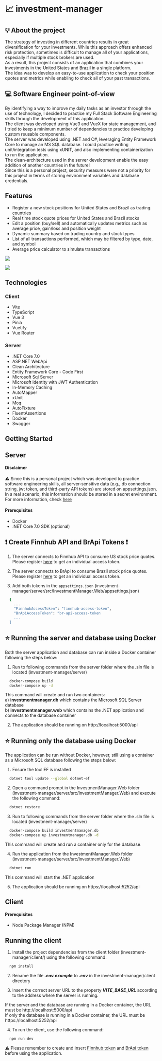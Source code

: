 # :chart_with_upwards_trend: investment-manager

## :bulb: About the project
The strategy of investing in different countries results in great diversification for your investments. While this approach offers enhanced risk protection, sometimes is difficult to manage all of your applications, especially if multiple stock brokers are used. \
As a result, this project consists of an application that combines your investments in the United States and Brazil in a single platform. \
The idea was to develop an easy-to-use application to check your position quotes and metrics while enabling to check all of your past transactions.

## :computer: Software Engineer point-of-view
By identifying a way to improve my daily tasks as an investor through the use of technology, I decided to practice my Full Stack Software Engineering skills through the development of this application.\
The client was developed using Vue3 and VueX for state management, and I tried to keep a minimum number of dependencies to practice developing custom reusable components.\
The server was developed using .NET and C#, leveraging Entity Framework Core to manage an MS SQL database. I could practice writing unit/integration tests using xUNIT, and also implementing containerization to run the application.\
The clean-architecture used in the server development enable the easy addition of another countries in the future!\
Since this is a personal project, security measures were not a priority for this project in terms of storing environment variables and database credentials.

## Features

* Register a new stock positions for United States and Brazil as trading countries
* Real time stock quote prices for United States and Brazil stocks
* Edit a position (buy/sell) and automatically updates metrics such as average price, gain/loss and position weight
* Dynamic summary based on trading country and stock types
* List of all transactions performed, which may be filtered by type, date, and symbol
* Average price calculator to simulate transactions


![](./img-demo/img-demo-1.jpg)

![](./img-demo/img-demo-2.jpg)

## Technologies

### Client
* Vite
* TypeScript
* Vue 3
* Pinia
* Vuetify
* Vue Router

### Server
* .NET Core 7.0
* <span>ASP.NET WebApi</span>
* Clean Architecture
* Entity Framework Core - Code First
* Microsoft Sql Server
* Microsoft Identity with JWT Authentication
* In-Memory Caching
* AutoMapper
* xUnit
* Moq
* AutoFixture
* FluentAssertions
* Docker
* Swagger

## Getting Started

## Server

#### Disclaimer
:warning: Since this is a personal project which was developed to practice software engineering skills, all server-sensitive data (e.g., db connection string, jwt token, and third-party API tokens) are stored on appsettings.json. In a real scenario, this information should be stored in a secret environment. For more information, check [here](https://learn.microsoft.com/en-us/aspnet/core/security/app-secrets?view=aspnetcore-7.0)

#### Prerequisites
* Docker
* .NET Core 7.0 SDK (optional)

## :exclamation: Create Finnhub API and BrApi Tokens :exclamation:
1. The server connects to Finnhub API to consume US stock price quotes.  Please register [here](https://finnhub.io/) to get an individual access token.
2. The server connects to BrApi to consume Brazil stock price quotes. Please register [here](https://brapi.dev/) to get an individual access token.

3. Add both tokens in the `appsettings.json` (investment-manager/server/src/InvestmentManager.Web/appsettings.json)
```sh
  {
	...
	"FinnhubAccessToken": "finnhub-access-token",
	"BrApiAccessToken": "br-api-access-token
	...
  }
  ```

## :star: Running the server and database using Docker

Both the server application and database can run inside a Docker container following the steps below:

1. Run to following commands from the server folder where the .sln file is located (investment-manager/server)
```sh
  docker-compose build
  docker-compose up -d
```

This command will create and run two containers:\
a) **investmentmanager.db** which contains the Microsoft SQL Server database\
b) **investmentmanager.web** which contains the .NET application and connects to the database container

2. The application should be running on http://localhost:5000/api

## :star: Running only the database using Docker

The application can be run without Docker, however, still using a container as a Microsoft SQL database following the steps below:

1. Ensure the tool EF is installed
```sh
  dotnet tool update --global dotnet-ef
  ```

2. Open a command prompt in the InvestmentManager.Web folder (investment-manager/server/src/InvestmentManager.Web) and execute the following command:
```sh
  dotnet restore
```

3. Run to following commands from the server folder where the .sln file is located (investment-manager/server)
```sh
  docker-compose build investmentmanager.db
  docker-compose up investmentmanager.db -d
```

This command will create and run a container only for the database.

4. Run the application from the InvestmentManager.Web folder (investment-manager/server/src/InvestmentManager.Web) 
```sh
  dotnet run
```

This command will start the .NET application

5. The application should be running on https://localhost:5252/api
   
## Client

#### Prerequisites
* Node Package Manager (NPM)

## Running the client

1. Install the project dependencies from the client folder (investment-manager/client/) using the following command: 
```sh
  npm install
```

2. Rename the file ***.env.example*** to ***.env*** in the investment-manager/client directory

3. Insert the correct server URL to the property ***VITE_BASE_URL*** according to the address where the server is running.

If the server and the database are running in a Docker container, the URL must be http://localhost:5000/api \
If only the database is running in a Docker container, the URL must be https://localhost:5252/api

4. To run the client, use the following command:
```sh
  npm run dev
```

:warning: Please remember to create and insert [Finnhub token](https://finnhub.io/) and [BrApi token](https://brapi.dev/) before using the application.


